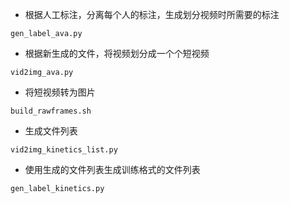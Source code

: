 * 根据人工标注，分离每个人的标注，生成划分视频时所需要的标注

`gen_label_ava.py`

* 根据新生成的文件，将视频划分成一个个短视频

`vid2img_ava.py`

* 将短视频转为图片

`build_rawframes.sh`

* 生成文件列表

`vid2img_kinetics_list.py`

* 使用生成的文件列表生成训练格式的文件列表

`gen_label_kinetics.py`